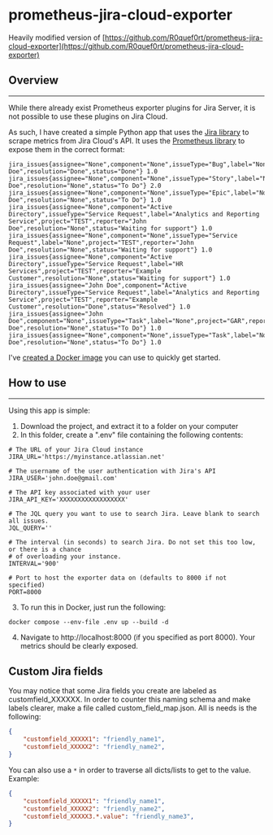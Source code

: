 # prometheus-jira-cloud-exporter

Heavily modified version of [https://github.com/R0quef0rt/prometheus-jira-cloud-exporter](https://github.com/R0quef0rt/prometheus-jira-cloud-exporter)

## Overview
---
While there already exist Prometheus exporter plugins for Jira Server, it is not possible to use these plugins on Jira Cloud.

As such, I have created a simple Python app that uses the [Jira library](https://github.com/pycontribs/jira) to scrape metrics from Jira Cloud's API. It uses the [Prometheus library](https://github.com/prometheus/client_python) to expose them in the correct format:

```
jira_issues{assignee="None",component="None",issueType="Bug",label="None",project="TTT",reporter="John Doe",resolution="Done",status="Done"} 1.0
jira_issues{assignee="None",component="None",issueType="Story",label="None",project="TTT",reporter="John Doe",resolution="None",status="To Do"} 2.0
jira_issues{assignee="None",component="None",issueType="Epic",label="None",project="TTT",reporter="John Doe",resolution="None",status="To Do"} 1.0
jira_issues{assignee="None",component="Active Directory",issueType="Service Request",label="Analytics and Reporting Service",project="TEST",reporter="John Doe",resolution="None",status="Waiting for support"} 1.0
jira_issues{assignee="None",component="None",issueType="Service Request",label="None",project="TEST",reporter="John Doe",resolution="None",status="Waiting for support"} 1.0
jira_issues{assignee="None",component="Active Directory",issueType="Service Request",label="HR Services",project="TEST",reporter="Example Customer",resolution="None",status="Waiting for support"} 1.0
jira_issues{assignee="John Doe",component="Active Directory",issueType="Service Request",label="Analytics and Reporting Service",project="TEST",reporter="Example Customer",resolution="Done",status="Resolved"} 1.0
jira_issues{assignee="John Doe",component="None",issueType="Task",label="None",project="GAR",reporter="John Doe",resolution="None",status="To Do"} 1.0
jira_issues{assignee="None",component="None",issueType="Task",label="None",project="GAR",reporter="John Doe",resolution="None",status="To Do"} 1.0
```

I've [created a Docker image](https://hub.docker.com/repository/docker/roquefort/prometheus-jira-cloud-exporter) you can use to quickly get started.

## How to use
---
Using this app is simple:

1. Download the project, and extract it to a folder on your computer
2. In this folder, create a ".env" file containing the following contents:
```
# The URL of your Jira Cloud instance
JIRA_URL='https://myinstance.atlassian.net'

# The username of the user authentication with Jira's API
JIRA_USER='john.doe@gmail.com'

# The API key associated with your user
JIRA_API_KEY='XXXXXXXXXXXXXXXXXX'

# The JQL query you want to use to search Jira. Leave blank to search all issues.
JQL_QUERY=''

# The interval (in seconds) to search Jira. Do not set this too low, or there is a chance
# of overloading your instance.
INTERVAL='900'

# Port to host the exporter data on (defaults to 8000 if not specified)
PORT=8000
```
3. To run this in Docker, just run the following:
```
docker compose --env-file .env up --build -d
```
4. Navigate to http://localhost:8000 (if you specified as port 8000). Your metrics should be clearly exposed.

## Custom Jira fields

You may notice that some Jira fields you create are labeled as customfield_XXXXXX. In order to counter this naming schema and make labels clearer, make a file called custom_field_map.json. All is needs is the following:

```json
{
    "customfield_XXXXX1": "friendly_name1",
    "customfield_XXXXX2": "friendly_name2",
}
```

You can also use a `*` in order to traverse all dicts/lists to get to the value. Example:

```json
{
    "customfield_XXXXX1": "friendly_name1",
    "customfield_XXXXX2": "friendly_name2",
    "customfield_XXXXX3.*.value": "friendly_name3",
}
```

